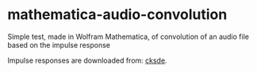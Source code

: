# mathematica-audio-convolution
Simple test, made in Wolfram Mathematica, of convolution of an audio file based on the impulse response

Impulse responses are downloaded from: [cksde](http://www.cksde.com/p_6_250.htm).
